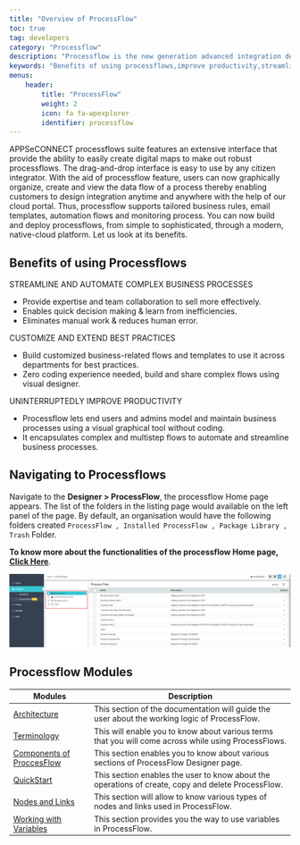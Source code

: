 ```yaml
---
title: "Overview of ProcessFlow"
toc: true
tag: developers
category: "Processflow"
description: "Processflow is the new generation advanced integration designer that helps you quickly drag and drop applications and orchestrator nodes into the canvas to generate an integration pipeline."
keywords: "Benefits of using processflows,improve productivity,streamline and automate complex business process,data driven designer,integrated development environment,web based ipaas,processflow modules,navigating to processflows, nodes,links,applications, toolbar"
menus: 
    header:
        title: "ProcessFlow"
        weight: 2
        icon: fa fa-wpexplorer
        identifier: processflow
---
```


APPSeCONNECT processflows suite features an extensive interface that provide the ability to easily create digital maps 
to make out robust processflows. The drag-and-drop interface is easy to use by any citizen integrator. With the aid of 
processflow feature, users can now graphically organize, create and view the data flow of a process thereby enabling 
customers to design integration anytime and anywhere with the help of our cloud portal. Thus, processflow supports 
tailored business rules, email templates, automation flows and monitoring process. You can now build and deploy 
processflows, from simple to sophisticated, through a modern, native-cloud platform. Let us look at its benefits.

## Benefits of using Processflows

STREAMLINE AND AUTOMATE COMPLEX BUSINESS PROCESSES

* Provide expertise and team collaboration to sell more effectively.
* Enables quick decision making & learn from inefficiencies.
* Eliminates manual work & reduces human error.

CUSTOMIZE AND EXTEND BEST PRACTICES

* Build customized business-related flows and templates to use it across departments for best practices.
* Zero coding experience needed, build and share complex flows using visual designer.

UNINTERRUPTEDLY IMPROVE PRODUCTIVITY

* Processflow lets end users and admins model and maintain business processes using a visual graphical tool without coding.
* It encapsulates complex and multistep flows to automate and streamline business processes.

## Navigating to Processflows

Navigate to the **Designer > ProcessFlow**, the processflow Home page appears. The list of the folders in the listing page would available on the left panel of the page. 
By default, an organisation would have the following folders created `ProcessFlow , Installed ProcessFlow , Package Library , Trash` Folder.

**To know more about the functionalities of the processflow Home page, [Click Here](/processflow/processflow-listing-page/)**.

![pfhomepage](/staticfiles/root/media/pfhomepage.png)


## Processflow Modules

|Modules| Description|  
|---|---|           
|[Architecture](/processflow/Architecture/) |This section of the documentation will guide the user about the working logic of ProcessFlow.|   
|[Terminology](/processflow/Terminology/)|This will enable you to know about various terms that you will come across while using ProcessFlows.|
|[Components of ProccesFlow](/processflow/components-of-processflow/) | This section enables you to know about various sections of ProcessFlow Designer page.|          
|[QuickStart](/processflow/Quickstart-guide-to-processflow/)| This section enables the user to know about the operations of create, copy and delete ProcessFlow.|    
|[Nodes and Links](/processflow/processflow-nodes-and-links/) | This section will allow to know various types of nodes and links used in ProcessFlow.|      
|[Working with Variables](/processflow/working-with-variable/) |This section provides you the way to use variables in ProcessFlow.|    






  